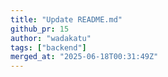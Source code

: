 ```yaml
---
title: "Update README.md"
github_pr: 15
author: "wadakatu"
tags: ["backend"]
merged_at: "2025-06-18T00:31:49Z"
---
```



